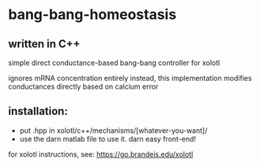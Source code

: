 # bang-bang-homeostasis
## written in C++

simple direct conductance-based bang-bang controller for xolotl

ignores mRNA concentration entirely
instead, this implementation modifies conductances directly based on calcium error

## installation:

* put .hpp in xolotl/c++/mechanisms/[whatever-you-want]/
* use the darn matlab file to use it. darn easy front-end!

for xolotl instructions, see: https://go.brandeis.edu/xolotl
